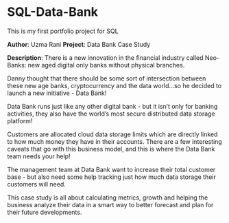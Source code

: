 # SQL-Data-Bank
This is my first portfolio project for SQL

**Author**: Uzma Rani
**Project**: Data Bank Case Study

**Description**: There is a new innovation in the financial industry called Neo-Banks: new aged digital only banks without physical branches.

Danny thought that there should be some sort of intersection between these new age banks, cryptocurrency and the data world…so he decided to launch a
new initiative - Data Bank!

Data Bank runs just like any other digital bank - but it isn’t only for banking activities, they also have the world’s most secure distributed data storage
platform!

Customers are allocated cloud data storage limits which are directly linked to how much money they have in their accounts. There are a few interesting
caveats that go with this business model, and this is where the Data Bank team needs your help!

The management team at Data Bank want to increase their total customer base - but also need some help tracking just how much data storage their
customers will need.

This case study is all about calculating metrics, growth and helping the business analyze their data in a smart way to better forecast and plan for their
future developments.
